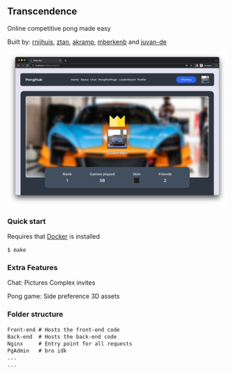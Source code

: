 ## Transcendence

Online competitive pong made easy

Built by: <a href="https://github.com/rubennijhuis">rnijhuis</a>, <a href="https://github.com/zenololtan">ztan</a>, <a href="https://github.com/angeli-sk">akramp</a>, <a href="https://github.com/Maxberkenbosch">mberkenb</a> and <a href="https://github.com/juvan-de">juvan-de</a>

<img src="./readme/profile.png">

### Quick start

Requires that <a href="https://www.docker.com/">Docker</a> is installed

```
$ make
```

### Extra Features

Chat:
Pictures
Complex invites

Pong game:
Side preference
3D assets

### Folder structure

```
Front-end # Hosts the front-end code
Back-end  # Hosts the back-end code
Nginx     # Entry point for all requests
PgAdmin   # bro idk
...
...
```
